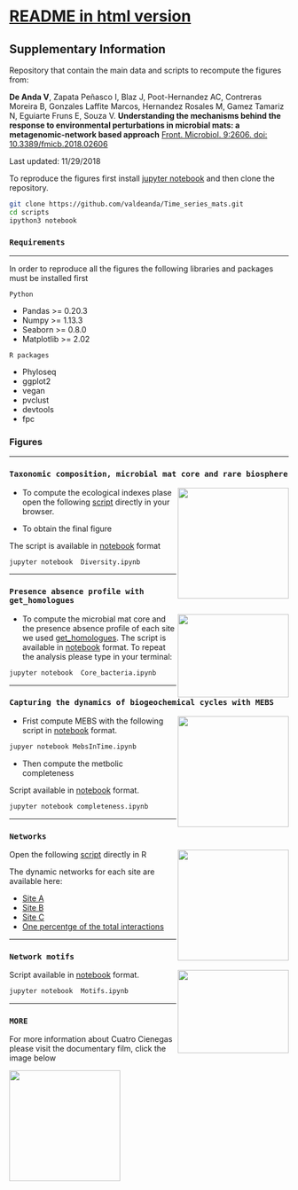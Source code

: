 
# **[README in html version](https://valdeanda.github.io/Time_series_mats/)**

## Supplementary Information

Repository that contain the main data and scripts to recompute the figures from: 

**De Anda V**, Zapata Peñasco I, Blaz J, Poot-Hernandez AC, Contreras Moreira B, Gonzales Laffite Marcos, Hernandez Rosales M, Gamez Tamariz N, Eguiarte Fruns E, Souza V. **Understanding the mechanisms behind the response to environmental perturbations in microbial mats: a metagenomic-network based approach** [Front. Microbiol. 9:2606. doi: 10.3389/fmicb.2018.02606](https://www.frontiersin.org/articles/10.3389/fmicb.2018.02606/full)

Last updated: 11/29/2018 


To reproduce the figures first install [jupyter notebook](http://jupyter.org/install.html) and then clone the repository.  

```bash
git clone https://github.com/valdeanda/Time_series_mats.git
cd scripts 
ipython3 notebook 
```

### `Requirements`

---

In order to reproduce all the figures the following libraries and packages must be installed first 

`Python`
+ Pandas >= 0.20.3 
+ Numpy >= 1.13.3
+ Seaborn >= 0.8.0
+ Matplotlib >= 2.02

`R packages`
+ Phyloseq
+ ggplot2
+ vegan 
+ pvclust
+ devtools 
+ fpc


###  Figures

***

### `Taxonomic composition, microbial mat core and rare biosphere`


<img src="https://valdeanda.github.io/Time_series_mats/figures/Figure2.png" width="200" height="200" align="right">


+ To compute the ecological indexes plase open the following [script](https://valdeanda.github.io/Time_series_mats/scripts/AlfaDiversity.html)  directly in your browser. 


+ To obtain the final figure 

The script is available in [notebook](https://github.com/valdeanda/Time_series_mats/blob/master/scripts/Diversity.ipynb) format


```bash
jupyter notebook  Diversity.ipynb
```
___

### `Presence absence profile with get_homologues`
<img src="https://valdeanda.github.io/Time_series_mats/figures/Figure3.png" width="200" height="150" align="right">

+ To compute the microbial mat core and the presence absence profile of each site we used [get_homologues](https://github.com/eead-csic-compbio/get_homologues). The script is available in [notebook](https://github.com/valdeanda/Time_series_mats/blob/master/scripts/Core_bacteria.ipynb) format.  To repeat the analysis please type in your terminal: 

```bash
jupyter notebook  Core_bacteria.ipynb
```

___



### `Capturing the dynamics of biogeochemical cycles with MEBS`

<img src="https://valdeanda.github.io/Time_series_mats/figures/Figure6.png" width="200" height="200" align="right">


+ Frist compute MEBS with the following script  in  [notebook](https://github.com/valdeanda/Time_series_mats/blob/master/scripts/MebsInTime.ipynb) format. 


```bash
jupyer notebook MebsInTime.ipynb
```

+ Then compute the metbolic  completeness

Script available in  [notebook](https://github.com/valdeanda/Time_series_mats/blob/master/scripts/completeness.ipynb) format.


```bash
jupyter notebook completeness.ipynb
```

---

### `Networks`

<img src="https://valdeanda.github.io/Time_series_mats/figures/Figure7.png" width="200" height="200" align="right">

Open the following [script](https://github.com/valdeanda/Time_series_mats/blob/master/scripts/finalToPlot.R) directly in R

The dynamic networks for each site are available here:

+ [Site A](https://valdeanda.github.io/Time_series_mats/figures/SiteA.html)
+ [Site B](https://valdeanda.github.io/Time_series_mats/figures/SiteB.html)
+ [Site C](https://valdeanda.github.io/Time_series_mats/figures/siteC.html)
+ [One percentge of the total interactions](https://valdeanda.github.io/Time_series_mats/figures/onepercentinteractions.html)
---


### `Network motifs`

<img src="https://valdeanda.github.io/Time_series_mats/figures/Figure8.png" width="200" height="150" align="right">

Script available in [notebook](https://github.com/valdeanda/Time_series_mats/blob/master/scripts/Motifs.ipynb) format.

```bash
jupyter notebook  Motifs.ipynb
```
---

### `MORE`

For more information about Cuatro Cienegas please visit the documentary film, click the image below

[<img  src="https://valdeanda.github.io/Time_series_mats/figures/film.png" width="200" height="200" align="center">](http://documentalcuatrocienegas.com/)

